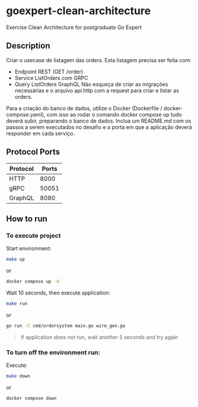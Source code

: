 # goexpert-clean-architecture
Exercise Clean Architecture for postgraduate Go Expert

## Description

Criar o usecase de listagem das orders.
Esta listagem precisa ser feita com:
- Endpoint REST (GET /order)
- Service ListOrders com GRPC
- Query ListOrders GraphQL
Não esqueça de criar as migrações necessárias e o arquivo api.http com a request para criar e listar as orders.

Para a criação do banco de dados, utilize o Docker (Dockerfile / docker-compose.yaml), com isso ao rodar o comando docker compose up tudo deverá subir, preparando o banco de dados.
Inclua um README.md com os passos a serem executados no desafio e a porta em que a aplicação deverá responder em cada serviço.

## Protocol Ports

| Protocol | Ports |
|----------|-------|
|   HTTP   |  8000 |
|   gRPC   | 50051 |
|  GraphQL |  8080 |

## How to run

### To execute project

Start environment:
```bash
make up
```
or
```bash
docker compose up -d
```

Wait 10 seconds, then execute application:
```bash
make run
```
or
```bash
go run -C cmd/ordersystem main.go wire_gen.go
```
> If application does not run, wait another 5 seconds and try again

### To turn off the environment run:
Execute:
```bash
make down
```
or
```
docker compose down
```
